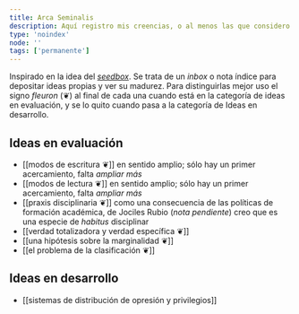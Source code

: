 ```yaml
---
title: Arca Seminalis
description: Aquí registro mis creencias, o al menos las que considero más firmes, para entender mejor cómo el nuevo conocimiento que adquiero se integra o entra en conflicto con mi conocimiento anterior
type: 'noindex'
node: ''
tags: ['permanente']
---
```


Inspirado en la idea del [*seedbox*](https://forum.obsidian.md/t/what-a-seedbox-is-and-why-it-has-been-valuable-to-me/4344). Se trata de un *inbox* o nota índice para depositar ideas propias y ver su madurez. Para distinguirlas mejor uso el signo *fleuron* (❦) al final de cada una cuando está en la categoría de ideas en evaluación, y se lo quito cuando pasa a la categoría de Ideas en desarrollo.

## Ideas en evaluación

- [[modos de escritura ❦]] en sentido amplio; sólo hay un primer acercamiento, falta *ampliar más*
- [[modos de lectura ❦]] en sentido amplio; sólo hay un primer acercamiento, falta *ampliar más*
- [[praxis disciplinaria ❦]] como una consecuencia de las políticas de formación académica, de Jociles Rubio (*nota pendiente*) creo que es una especie de *habitus* disciplinar
- [[verdad totalizadora y verdad específica ❦]]
- [[una hipótesis sobre la marginalidad ❦]]
- [[el problema de la clasificación ❦]]


## Ideas en desarrollo
- [[sistemas de distribución de opresión y privilegios]] 
